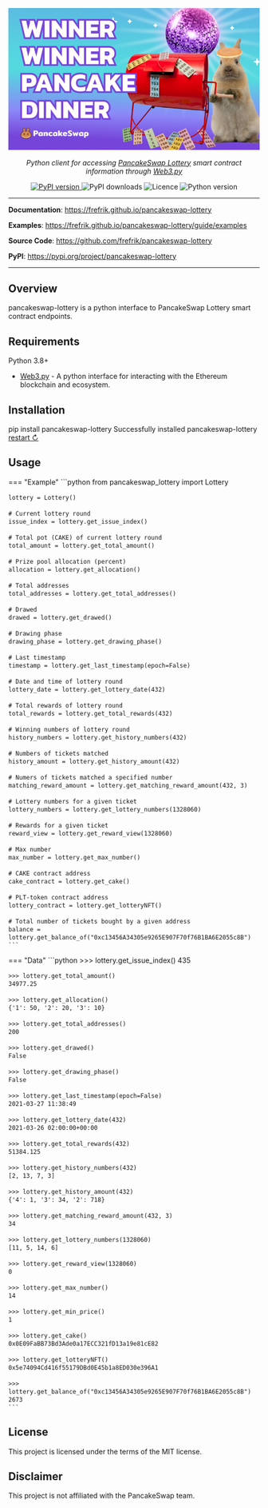 <p align="center">
    <img src="img/pancake-lottery.png" title="Image credit: https://pancakeswap.medium.com" alt="Image credit: https://pancakeswap.medium.com" />
</p>
<p align="center">
    <em>Python client for accessing <a href="https://pancakeswap.finance/lottery" target="_blank">PancakeSwap Lottery</a> smart contract information through <a href="https://github.com/ethereum/web3.py" target="_blank">Web3.py</a></em>
</p>
<p align="center">
    <a href="https://pypi.org/project/pancakeswap-lottery" target="_blank">
        <img src="https://img.shields.io/pypi/v/pancakeswap-lottery" alt="PyPI version">
    </a>
    <img src="https://img.shields.io/pypi/dm/pancakeswap-lottery" alt="PyPI downloads">
    <img src="https://img.shields.io/github/license/frefrik/pancakeswap-lottery" alt="Licence">
    <img src="https://img.shields.io/pypi/pyversions/pancakeswap-lottery" alt="Python version">
</p>

---

**Documentation**: <a target="_blank" href="https://frefrik.github.io/pancakeswap-lottery">https://frefrik.github.io/pancakeswap-lottery</a>

**Examples**: <a target="_blank" href="https://frefrik.github.io/pancakeswap-lottery/guide/examples">https://frefrik.github.io/pancakeswap-lottery/guide/examples</a>

**Source Code**: <a target="_blank" href="https://github.com/frefrik/pancakeswap-lottery">https://github.com/frefrik/pancakeswap-lottery</a>

**PyPI**: <a target="_blank" href="https://pypi.org/project/pancakeswap-lottery">https://pypi.org/project/pancakeswap-lottery</a>

---

## Overview

pancakeswap-lottery is a python interface to PancakeSwap Lottery smart contract endpoints.

## Requirements

Python 3.8+

- [Web3.py](https://github.com/ethereum/web3.py) - A python interface for interacting with the Ethereum blockchain and ecosystem.

## Installation

<div class="termynal" data-termynal data-ty-typeDelay="40" data-ty-lineDelay="700">
    <span data-ty="input">pip install pancakeswap-lottery</span>
    <span data-ty="progress"></span>
    <span data-ty>Successfully installed pancakeswap-lottery</span>
    <a href="#" data-terminal-control="">restart ↻</a>
</div>

## Usage
=== "Example"
    ```python
    from pancakeswap_lottery import Lottery

    lottery = Lottery()

    # Current lottery round
    issue_index = lottery.get_issue_index()

    # Total pot (CAKE) of current lottery round
    total_amount = lottery.get_total_amount()

    # Prize pool allocation (percent)
    allocation = lottery.get_allocation()

    # Total addresses
    total_addresses = lottery.get_total_addresses()

    # Drawed 
    drawed = lottery.get_drawed()

    # Drawing phase
    drawing_phase = lottery.get_drawing_phase()

    # Last timestamp
    timestamp = lottery.get_last_timestamp(epoch=False)

    # Date and time of lottery round
    lottery_date = lottery.get_lottery_date(432)

    # Total rewards of lottery round
    total_rewards = lottery.get_total_rewards(432)

    # Winning numbers of lottery round
    history_numbers = lottery.get_history_numbers(432)

    # Numbers of tickets matched
    history_amount = lottery.get_history_amount(432)

    # Numers of tickets matched a specified number
    matching_reward_amount = lottery.get_matching_reward_amount(432, 3)

    # Lottery numbers for a given ticket
    lottery_numbers = lottery.get_lottery_numbers(1328060)

    # Rewards for a given ticket
    reward_view = lottery.get_reward_view(1328060)

    # Max number
    max_number = lottery.get_max_number()

    # CAKE contract address
    cake_contract = lottery.get_cake()

    # PLT-token contract address
    lottery_contract = lottery.get_lotteryNFT()

    # Total number of tickets bought by a given address
    balance = lottery.get_balance_of("0xc13456A34305e9265E907F70f76B1BA6E2055c8B")
    ```

=== "Data"
    ```python
    >>> lottery.get_issue_index()
    435

    >>> lottery.get_total_amount()
    34977.25

    >>> lottery.get_allocation()
    {'1': 50, '2': 20, '3': 10}

    >>> lottery.get_total_addresses()
    200

    >>> lottery.get_drawed()
    False

    >>> lottery.get_drawing_phase()
    False

    >>> lottery.get_last_timestamp(epoch=False)
    2021-03-27 11:38:49

    >>> lottery.get_lottery_date(432)
    2021-03-26 02:00:00+00:00

    >>> lottery.get_total_rewards(432)
    51384.125

    >>> lottery.get_history_numbers(432)
    [2, 13, 7, 3]

    >>> lottery.get_history_amount(432)
    {'4': 1, '3': 34, '2': 718}

    >>> lottery.get_matching_reward_amount(432, 3)
    34

    >>> lottery.get_lottery_numbers(1328060)
    [11, 5, 14, 6]

    >>> lottery.get_reward_view(1328060)
    0

    >>> lottery.get_max_number()
    14

    >>> lottery.get_min_price()
    1

    >>> lottery.get_cake()
    0x0E09FaBB73Bd3Ade0a17ECC321fD13a19e81cE82

    >>> lottery.get_lotteryNFT()
    0x5e74094Cd416f55179DBd0E45b1a8ED030e396A1

    >>> lottery.get_balance_of("0xc13456A34305e9265E907F70f76B1BA6E2055c8B")
    2673
    ```

## License

This project is licensed under the terms of the MIT license.

## Disclaimer

This project is not affiliated with the PancakeSwap team.